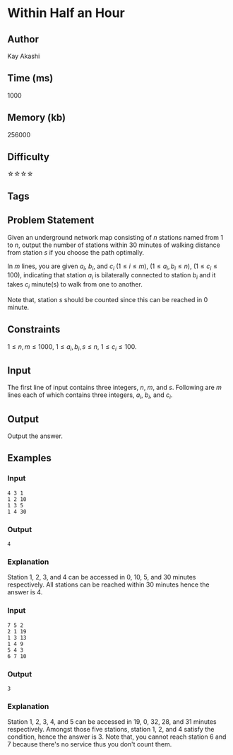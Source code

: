 # Within Half an Hour

## Author

Kay Akashi

## Time (ms)

1000

## Memory (kb)

256000

## Difficulty

☆☆☆☆

## Tags

## Problem Statement 

Given an underground network map consisting of $n$ stations named from $1$ to $n$, output the number of stations within $30$ minutes of walking distance from station $s$ if you choose the path optimally. 

In $m$ lines, you are given $a_i$, $b_i$, and $c_i$ $(1 \leq i \leq m)$, $(1 \leq a_i, b_i \leq n)$, $(1 \leq c_i \leq 100)$, indicating that station $a_i$ is bilaterally connected to station $b_i$ and it takes $c_i$ minute(s) to walk from one to another.

Note that, station $s$ should be counted since this can be reached in $0$ minute.

## Constraints

$1 \leq n, m \leq 1000$, $1 \leq a_i, b_i, s \leq n$, $1 \leq c_i \leq 100$.

## Input

The first line of input contains three integers, $n$, $m$, and $s$.
Following are $m$ lines each of which contains three integers, $a_i$, $b_i$, and $c_i$.

## Output

Output the answer.

## Examples

### Input

```
4 3 1
1 2 10
1 3 5
1 4 30
```

### Output

```
4
```

### Explanation

Station $1$, $2$, $3$, and $4$ can be accessed in $0$, $10$, $5$, and $30$ minutes respectively. All stations can be reached within $30$ minutes hence the answer is $4$.

### Input

```
7 5 2
2 1 19
1 3 13
1 4 9
5 4 3
6 7 10
```

### Output
```
3
```

### Explanation

Station $1$, $2$, $3$, $4$, and $5$ can be accessed in $19$, $0$, $32$, $28$, and $31$ minutes respectively. Amongst those five stations, station $1$, $2$, and $4$ satisfy the condition, hence the answer is $3$. Note that, you cannot reach station $6$ and $7$ because there's no service thus you don't count them.